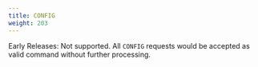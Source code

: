 ```yaml
---
title: CONFIG
weight: 203
---
```

Early Releases: Not supported. All <code>CONFIG</code> requests would be accepted as valid command without further processing.
